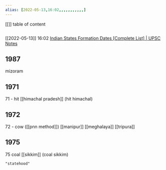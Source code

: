 ```yaml
---
alias: [2022-05-13,16:02,,,,,,,,,,,]
---
```

[[]]
table of content
```toc
```

[[2022-05-13]] 16:02 [Indian States Formation Dates [Complete List] | UPSC Notes](https://byjus.com/free-ias-prep/indian-states-formation-dates/)
## 1987
mizoram
## 1971
71 - hit
[[himachal pradesh]] (hit himachal)
## 1972
72 - cow ([[pnn method]])
[[manipur]] [[meghalaya]] [[tripura]]
## 1975
75 coal
[[sikkim]] (coal sikkim)
```query
"statehood"
```